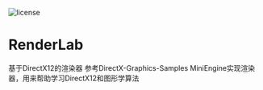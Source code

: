 ![license](https://img.shields.io/github/license/liaochenhan/RenderLab)
# RenderLab  
基于DirectX12的渲染器
参考DirectX-Graphics-Samples MiniEngine实现渲染器，用来帮助学习DirectX12和图形学算法
